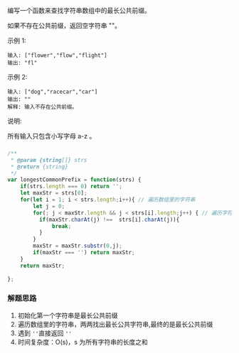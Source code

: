 编写一个函数来查找字符串数组中的最长公共前缀。

如果不存在公共前缀，返回空字符串 ""。

示例 1:

```
输入: ["flower","flow","flight"]
输出: "fl"
```

示例 2:

```
输入: ["dog","racecar","car"]
输出: ""
解释: 输入不存在公共前缀。
```

说明:

所有输入只包含小写字母 a-z 。

### 

```javascript
/**
 * @param {string[]} strs
 * @return {string}
 */
var longestCommonPrefix = function(strs) {
    if(strs.length === 0) return '';
    let maxStr = strs[0];
    for(let i = 1; i < strs.length;i++){ // 遍历数组里的字符串
        let j = 0;
        for(; j < maxStr.length && j < strs[i].length;j++) { // 遍历字符串里的值
          if(maxStr.charAt(j) !==  strs[i].charAt(j)){
              break;
          }
        }
        maxStr = maxStr.substr(0,j);
        if(maxStr === '') return maxStr;        
    }
    return maxStr;
    
};
```

### 解题思路

1) 初始化第一个字符串是最长公共前缀
2) 遍历数组里的字符串，两两找出最长公共字符串,最终的是最长公共前缀
3) 遇到 `''`直接返回 `''`
4) 时间复杂度：O(s)，s 为所有字符串的长度之和